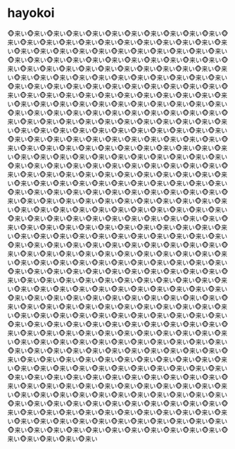 # hayokoi
🐵来い🐵来い🐵来い🐵来い🐵来い🐵来い🐵来い🐵来い🐵来い🐵来い🐵来い🐵来い🐵来い🐵来い🐵来い🐵来い🐵来い🐵来い🐵来い🐵来い🐵来い🐵来い🐵来い🐵来い🐵来い🐵来い🐵来い🐵来い🐵来い🐵来い🐵来い🐵来い🐵来い🐵来い🐵来い🐵来い🐵来い🐵来い🐵来い🐵来い🐵来い🐵来い🐵来い🐵来い🐵来い🐵来い🐵来い🐵来い🐵来い🐵来い🐵来い🐵来い🐵来い🐵来い🐵来い🐵来い🐵来い🐵来い🐵来い🐵来い🐵来い🐵来い🐵来い🐵来い🐵来い🐵来い🐵来い🐵来い🐵来い🐵来い🐵来い🐵来い🐵来い🐵来い🐵来い🐵来い🐵来い🐵来い🐵来い🐵来い🐵来い🐵来い🐵来い🐵来い🐵来い🐵来い🐵来い🐵来い🐵来い🐵来い🐵来い🐵来い🐵来い🐵来い🐵来い🐵来い🐵来い🐵来い🐵来い🐵来い🐵来い🐵来い🐵来い🐵来い🐵来い🐵来い🐵来い🐵来い🐵来い🐵来い🐵来い🐵来い🐵来い🐵来い🐵来い🐵来い🐵来い🐵来い🐵来い🐵来い🐵来い🐵来い🐵来い🐵来い🐵来い🐵来い🐵来い🐵来い🐵来い🐵来い🐵来い🐵来い🐵来い🐵来い🐵来い🐵来い🐵来い🐵来い🐵来い🐵来い🐵来い🐵来い🐵来い🐵来い🐵来い🐵来い🐵来い🐵来い🐵来い🐵来い🐵来い🐵来い🐵来い🐵来い🐵来い🐵来い🐵来い🐵来い🐵来い🐵来い🐵来い🐵来い🐵来い🐵来い🐵来い🐵来い🐵来い🐵来い🐵来い🐵来い🐵来い🐵来い🐵来い🐵来い🐵来い🐵来い🐵来い🐵来い🐵来い🐵来い🐵来い🐵来い🐵来い🐵来い🐵来い🐵来い🐵来い🐵来い🐵来い🐵来い🐵来い🐵来い🐵来い🐵来い🐵来い🐵来い🐵来い🐵来い🐵来い🐵来い🐵来い🐵来い🐵来い🐵来い🐵来い🐵来い🐵来い🐵来い🐵来い🐵来い🐵来い🐵来い🐵来い🐵来い🐵来い🐵来い🐵来い🐵来い🐵来い🐵来い🐵来い🐵来い🐵来い🐵来い🐵来い🐵来い🐵来い🐵来い🐵来い🐵来い🐵来い🐵来い🐵来い🐵来い🐵来い🐵来い🐵来い🐵来い🐵来い🐵来い🐵来い🐵来い🐵来い🐵来い🐵来い🐵来い🐵来い🐵来い🐵来い🐵来い🐵来い🐵来い🐵来い🐵来い🐵来い🐵来い🐵来い🐵来い🐵来い🐵来い🐵来い🐵来い🐵来い🐵来い🐵来い🐵来い🐵来い🐵来い🐵来い🐵来い🐵来い🐵来い🐵来い🐵来い🐵来い🐵来い🐵来い🐵来い🐵来い🐵来い🐵来い🐵来い🐵来い🐵来い🐵来い🐵来い🐵来い🐵来い🐵来い🐵来い🐵来い🐵来い🐵来い🐵来い🐵来い🐵来い🐵来い🐵来い🐵来い🐵来い🐵来い🐵来い🐵来い🐵来い🐵来い🐵来い🐵来い🐵来い🐵来い🐵来い🐵来い🐵来い🐵来い🐵来い🐵来い🐵来い🐵来い🐵来い🐵来い🐵来い🐵来い🐵来い🐵来い🐵来い🐵来い🐵来い🐵来い🐵来い🐵来い🐵来い🐵来い🐵来い🐵来い🐵来い🐵来い🐵来い🐵来い🐵来い🐵来い🐵来い🐵来い🐵来い🐵来い🐵来い🐵来い🐵来い🐵来い🐵来い🐵来い🐵来い🐵来い🐵来い🐵来い🐵来い🐵来い🐵来い🐵来い🐵来い🐵来い🐵来い🐵来い🐵来い🐵来い🐵来い🐵来い🐵来い🐵来い🐵来い🐵来い🐵来い🐵来い🐵来い🐵来い🐵来い🐵来い🐵来い🐵来い🐵来い🐵来い🐵来い🐵来い🐵来い🐵来い🐵来い🐵来い🐵来い🐵来い🐵来い🐵来い🐵来い🐵来い🐵来い🐵来い🐵来い🐵来い🐵来い🐵来い🐵来い🐵来い🐵来い🐵来い🐵来い🐵来い🐵来い🐵来い🐵来い🐵来い🐵来い🐵来い🐵来い🐵来い🐵来い🐵来い🐵来い🐵来い🐵来い🐵来い🐵来い🐵来い🐵来い🐵来い🐵来い🐵来い🐵来い🐵来い🐵来い🐵来い🐵来い🐵来い🐵来い🐵来い🐵来い🐵来い🐵来い🐵来い🐵来い🐵来い🐵来い🐵来い🐵来い🐵来い🐵来い🐵来い🐵来い🐵来い🐵来い🐵来い🐵来い🐵来い🐵来い🐵来い🐵来い🐵来い🐵来い🐵来い🐵来い🐵来い🐵来い🐵来い🐵来い🐵来い🐵来い🐵来い🐵来い🐵来い🐵来い🐵来い🐵来い🐵来い🐵来い🐵来い🐵来い🐵来い🐵来い🐵来い🐵来い🐵来い🐵来い🐵来い🐵来い🐵来い🐵来い🐵来い🐵来い🐵来い🐵来い🐵来い🐵来い🐵来い🐵来い🐵来い🐵来い🐵来い🐵来い🐵来い🐵来い🐵来い🐵来い🐵来い🐵来い🐵来い🐵来い🐵来い🐵来い🐵来い🐵来い🐵来い🐵来い🐵来い🐵来い🐵来い🐵来い🐵来い🐵来い🐵来い🐵来い🐵来い🐵来い🐵来い🐵来い🐵来い🐵来い🐵来い🐵来い🐵来い🐵来い
